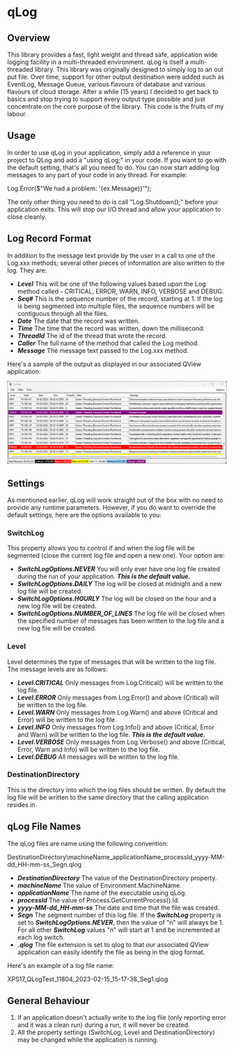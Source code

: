 # qLog
## Overview
This library provides a fast, light weight and thread safe, application wide logging facility in a multi-threaded environment. qLog is itself a 
multi-threaded library. This library was originally designed to simply log to an out put file. Over time, support for other output destination 
were added such as EventLog, Message Queue, various flavours of database and various flavours of cloud storage. After a while (15 years) 
I decided to get back to basics and stop trying to support every output type possible and just concentrate on the core purpose of the
library. This code is the fruits of my labour. 

## Usage
In order to use qLog in your application, simply add a reference in your project to QLog and add a "using qLog;" in your code. If you want to go with 
the default setting, that's all you need to do. You can now start adding log messages to any part of your code in any thread. For example:

Log.Error($"We had a problem: '{ex.Message)}'");

The only other thing you need to do is call "Log.Shutdown();" before your application exits. This will stop our I/O thread and allow your application to close cleanly.

## Log Record Format
In addition to the message text provide by the user in a call to one of the Log.xxx methods; several other pieces of information are also written to the log.
They are:

+ **_Level_** This will be one of the following values based upon the Log method called - CRITICAL, ERROR, WARN, INFO, VERBOSE and DEBUG.
+ **_Seq#_** This is the sequence number of the record, starting at 1. If the log is being segmented into multiple files, the sequence numbers
will be contiguous through all the files.
+ **_Date_** The date that the record was written.
+ **_Time_** The time that the record was written, down the millisecond.
+ **_ThreadId_** The id of the thread that wrote the record.
+ **_Caller_** The full name of the method that called the Log method.
+ **_Message_** The message text passed to the Log.xxx method.

Here's a sample of the output as displayed in our associated QView application:

![QView in action](https://github.com/br15/QLog/blob/master/QViewScreenshot.png?raw=true)

## Settings
As mentioned earlier, qLog will work straight out of the box with no need to provide any runtime parameters. However, if you do want to override the default settings,
here are the options available to you:

### SwitchLog
This property allows you to control if and when the log file will be segmented (close the current log file and open a new one). Your option are:
+ **_SwitchLogOptions.NEVER_** You will only ever have one log file created during the run of your application. **_This is the default value._**
+ **_SwitchLogOptions.DAILY_** The log will be closed at midnight and a new log file will be created.
+ **_SwitchLogOptions.HOURLY_** The log will be closed on the hour and a new log file will be created. 
+ **_SwitchLogOptions.NUMBER_OF_LINES_** The log file will be closed when the specified number of messages has been written to the log file and a new log file will be created.

### Level
Level determines the type of messages that will be written to the log file. The message levels are as follows:
+ **_Level.CRITICAL_** Only messages from Log.Critical() will be written to the log file.
+ **_Level.ERROR_** Only messages from Log.Error() and above (Critical) will be written to the log file.
+ **_Level.WARN_** Only messages from Log.Warn() and above (Critical and Error) will be written to the log file.
+ **_Level.INFO_** Only messages from Log.Info() and above (Critical, Error and Warn) will be written to the log file. **_This is the default value._**
+ **_Level.VERBOSE_** Only messages from Log.Verbose() and above (Critical, Error, Warn and Info) will be written to the log file.
+ **_Level.DEBUG_** All messages will be written to the log file.

### DestinationDirectory
This is the directory into which the log files should be written. By default the log file will be written to the same directory that the calling application resides in.

## qLog File Names
The qLog files are name using the following convention:

DestinationDirectory\machineName_applicationName_processId_yyyy-MM-dd_HH-mm-ss_Segn.qlog

+ **_DestinationDirectory_** The value of the DestinationDirectory property.
+ **_machineName_** The value of Environment.MachineName.
+ **_applicationName_** The name of the executable using qLog.
+ **_processId_** The value of Process.GetCurrentProcess().Id.
+ **_yyyy-MM-dd_HH-mm-ss_** The date and time that the file was created.
+ **_Segn_** The segment number of this log file. If the **_SwitchLog_** property is set to **_SwitchLogOptions.NEVER_**, then the value of "n" will always be 1.
For all other **_SwitchLog_** values "n" will start at 1 and be incremented at each log switch.
+ **_.qlog_** The file extension is set to qlog to that our associated QView application can easily identify the file as being in the qlog format.

Here's an example of a log file name:

XPS17_QLogTest_11804_2023-02-15_15-17-38_Seg1.qlog

## General Behaviour
1. If an application doesn't actually write to the log file (only reporting error and it was a clean run) during a run, it will never be created.
2. All the property settings (SwitchLog, Level and DestinationDirectory) may be changed while the application is running.
 


